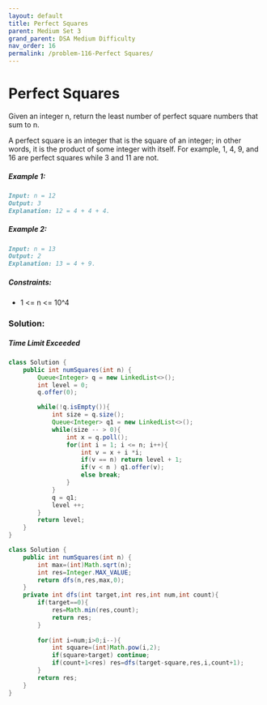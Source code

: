 ```yaml
---
layout: default
title: Perfect Squares
parent: Medium Set 3
grand_parent: DSA Medium Difficulty
nav_order: 16
permalink: /problem-116-Perfect Squares/
---
```

# Perfect Squares
Given an integer n, return the least number of perfect square numbers that sum to n.

A perfect square is an integer that is the square of an integer; in other words, it is the product of some integer with itself. For example, 1, 4, 9, and 16 are perfect squares while 3 and 11 are not.

##### Example 1:
```markdown
Input: n = 12
Output: 3
Explanation: 12 = 4 + 4 + 4.
```
##### Example 2:
```markdown
Input: n = 13
Output: 2
Explanation: 13 = 4 + 9.
```
##### Constraints:
* 1 <= n <= 10^4

### Solution: 
##### Time Limit Exceeded

```java
class Solution {
    public int numSquares(int n) {
        Queue<Integer> q = new LinkedList<>();
        int level = 0;
        q.offer(0);

        while(!q.isEmpty()){
            int size = q.size();
            Queue<Integer> q1 = new LinkedList<>();
            while(size -- > 0){
                int x = q.poll();
                for(int i = 1; i <= n; i++){
                    int v = x + i *i;
                    if(v == n) return level + 1;
                    if(v < n ) q1.offer(v);
                    else break;
                }
            }
            q = q1;
            level ++;
        }
        return level;
    }
}
```
```java
class Solution {
    public int numSquares(int n) {
        int max=(int)Math.sqrt(n);
        int res=Integer.MAX_VALUE;
        return dfs(n,res,max,0);
    }
    private int dfs(int target,int res,int num,int count){
        if(target==0){
            res=Math.min(res,count);
            return res;
        }
        
        for(int i=num;i>0;i--){
            int square=(int)Math.pow(i,2);
            if(square>target) continue;
            if(count+1<res) res=dfs(target-square,res,i,count+1);
        }
        return res;
    }
}
```